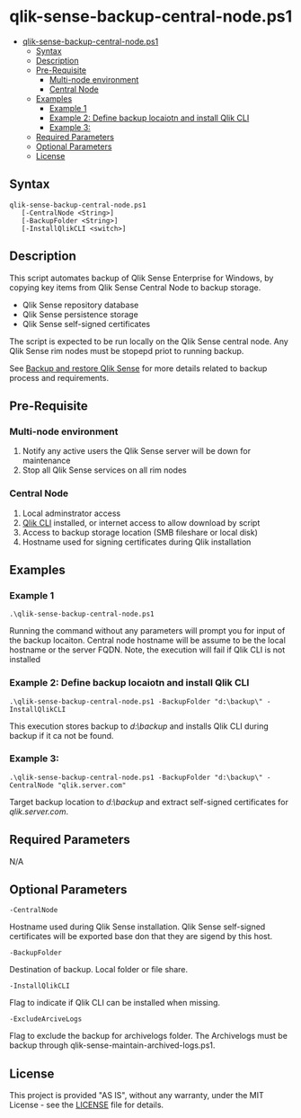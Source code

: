 qlik-sense-backup-central-node.ps1
===

<!-- TOC -->

- [qlik-sense-backup-central-node.ps1](#qlik-sense-backup-central-nodeps1)
    - [Syntax](#syntax)
    - [Description](#description)
    - [Pre-Requisite](#pre-requisite)
        - [Multi-node environment](#multi-node-environment)
        - [Central Node](#central-node)
    - [Examples](#examples)
        - [Example 1](#example-1)
        - [Example 2: Define backup locaiotn and install Qlik CLI](#example-2-define-backup-locaiotn-and-install-qlik-cli)
        - [Example 3:](#example-3)
    - [Required Parameters](#required-parameters)
    - [Optional Parameters](#optional-parameters)
    - [License](#license)

<!-- /TOC -->

## Syntax

```
qlik-sense-backup-central-node.ps1
   [-CentralNode <String>]
   [-BackupFolder <String>]
   [-InstallQlikCLI <switch>]
```

## Description

This script automates backup of Qlik Sense Enterprise for Windows, by copying key items from Qlik Sense Central Node to backup storage.  

* Qlik Sense repository database
* Qlik Sense persistence storage
* Qlik Sense self-signed certificates

The script is expected to be run locally on the Qlik Sense central node. Any Qlik Sense rim nodes must be stopepd priot to running backup. 

See [Backup and restore Qlik Sense](https://help.qlik.com/en-US/sense/Subsystems/PlanningQlikSenseDeployments/Content/Deployment/Backup-and-restore.htm) for more details related to backup process and requirements.

## Pre-Requisite

### Multi-node environment

1. Notify any active users the Qlik Sense server will be down for maintenance
2. Stop all Qlik Sense services on all rim nodes
   
### Central Node

1. Local adminstrator access
1. [Qlik CLI](https://github.com/ahaydon/Qlik-Cli) installed, or internet access to allow download by script
1. Access to backup storage location (SMB fileshare or local disk)
1. Hostname used for signing certificates during Qlik installation

## Examples

### Example 1
```
.\qlik-sense-backup-central-node.ps1
```
Running the command without any parameters will prompt you for input of the backup locaiton. Central node hostname will be assume to be the local hostname or the server FQDN. 
Note, the execution will fail if Qlik CLI is not installed

### Example 2: Define backup locaiotn and install Qlik CLI
```
.\qlik-sense-backup-central-node.ps1 -BackupFolder "d:\backup\" -InstallQlikCLI
```
This execution stores backup to *d:\backup* and installs Qlik CLI during backup if it ca not be found.  

### Example 3: 
```
.\qlik-sense-backup-central-node.ps1 -BackupFolder "d:\backup\" -CentralNode "qlik.server.com"
```
Target backup location to *d:\backup* and extract self-signed certificates for *qlik.server.com*.  

## Required Parameters

N/A

## Optional Parameters

`-CentralNode`

Hostname used during Qlik Sense installation. Qlik Sense self-signed certificates will be exported base don that they are sigend by this host. 

`-BackupFolder`

Destination of backup. Local folder or file share. 

`-InstallQlikCLI`

Flag to indicate if Qlik CLI can be installed when missing.

`-ExcludeArciveLogs`

Flag to exclude the backup for archivelogs folder.  The Archivelogs must be backup through qlik-sense-maintain-archived-logs.ps1.


## License

This project is provided "AS IS", without any warranty, under the MIT License - see the [LICENSE](LICENSE) file for details.
